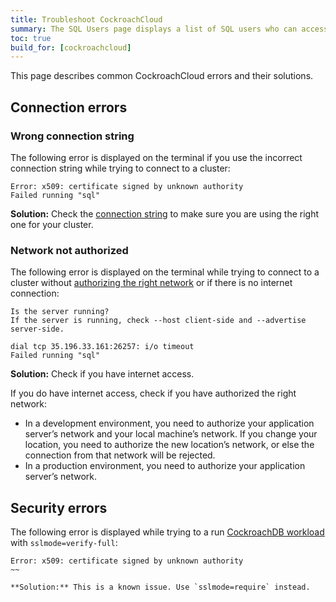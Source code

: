 ```yaml
---
title: Troubleshoot CockroachCloud
summary: The SQL Users page displays a list of SQL users who can access the cluster.
toc: true
build_for: [cockroachcloud]
---
```


This page describes common CockroachCloud errors and their solutions.

## Connection errors

### Wrong connection string

The following error is displayed on the terminal if you use the incorrect connection string while trying to connect to a cluster:

~~~ shell
Error: x509: certificate signed by unknown authority
Failed running "sql"
~~~

**Solution:** Check the [connection string](cockroachcloud-connect-to-your-cluster.html#step-3-generate-the-connection-string) to make sure you are using the right one for your cluster.

### Network not authorized

The following error is displayed on the terminal while trying to connect to a cluster without [authorizing the right network](cockroachcloud-connect-to-your-cluster.html#step-1-authorize-your-network) or if there is no internet connection:

~~~ shell
Is the server running?
If the server is running, check --host client-side and --advertise server-side.

dial tcp 35.196.33.161:26257: i/o timeout
Failed running "sql"
~~~

**Solution:**
Check if you have internet access.

If you do have internet access, check if you have authorized the right network:

- In a development environment, you need to authorize your application server’s network and your local machine’s network. If you change your location, you need to authorize the new location’s network, or else the connection from that network will be rejected.
- In a production environment, you need to authorize your application server’s network.

## Security errors

The following error is displayed while trying to a run [CockroachDB workload](https://www.cockroachlabs.com/docs/stable/cockroach-workload.html) with `sslmode=verify-full`:

~~~ shell
Error: x509: certificate signed by unknown authority
~~

**Solution:** This is a known issue. Use `sslmode=require` instead.
